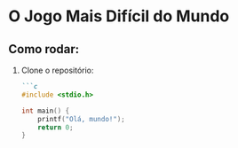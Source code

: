 # O Jogo Mais Difícil do Mundo
## Como rodar:
1. Clone o repositório:
   
   ```markdown
   ```c
   #include <stdio.h>
   
   int main() {
       printf("Olá, mundo!");
       return 0;
   }
